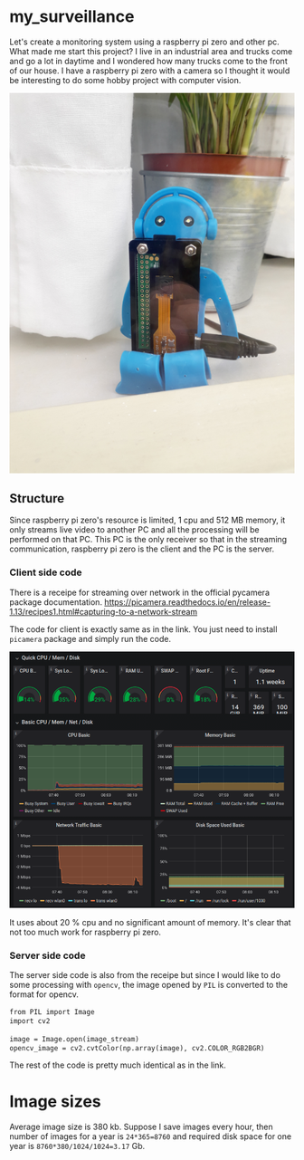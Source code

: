 # my_surveillance

Let's create a monitoring system using a raspberry pi zero and other pc. What made me start this project? I live in an industrial area and trucks come and go a lot in daytime and I wondered how many trucks come to the front of our house. I have a raspberry pi zero with a camera so I thought it would be interesting to do some hobby project with computer vision.

![pizero_camera](pizero_camera.png "Pizero with camera")


## Structure
Since raspberry pi zero's resource is limited, 1 cpu and 512 MB memory, it only streams live video to another PC and all the processing will be performed on that PC. This PC is the only receiver so that in the streaming communication, raspberry pi zero is the client and the PC is the server.


### Client side code
There is a receipe for streaming over network in the official pycamera package documentation.
https://picamera.readthedocs.io/en/release-1.13/recipes1.html#capturing-to-a-network-stream

The code for client is exactly same as in the link. You just need to install `picamera` package and simply run the code.

![pizero_resource_monitor](pizero_resource_monitor.png "Pizero resource monitor")

It uses about 20 % cpu and no significant amount of memory. It's clear that not too much work for raspberry pi zero.


### Server side code
The server side code is also from the receipe but since I would like to do some processing with `opencv`, the image opened by `PIL` is converted to the format for opencv.

```
from PIL import Image
import cv2

image = Image.open(image_stream)
opencv_image = cv2.cvtColor(np.array(image), cv2.COLOR_RGB2BGR)
```

The rest of the code is pretty much identical as in the link.

# Image sizes
Average image size is 380 kb. Suppose I save images every hour, then number of images for a year is `24*365=8760` and required disk space for one year is `8760*380/1024/1024=3.17` Gb.
